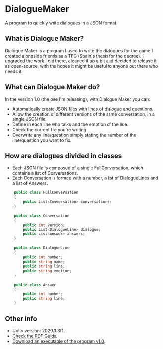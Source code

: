 # DialogueMaker
A program to quickly write dialogues in a JSON format.
## What is Dialogue Maker?
Dialogue Maker is a program I used to write the dialogues for the game I created alongside friends as a TFG (Spain's thesis for the degree). I upgraded the work I did there, cleaned it up a bit and decided to release it as open-source, with the hopes it might be useful to anyone out there who needs it.

## What can Dialogue Maker do?
In the version 1.0 (the one I'm releasing), with Dialogue Maker you can:
* Automatically create JSON files with lines of dialogue and questions.
* Allow the creation of different versions of the same conversation, in a single JSON file.
* Define in each line who talks and the emotion of the line.
* Check the current file you're writing.
* Overwrite any line/question simply stating the number of the line/question you want to fix.
## How are dialogues divided in classes
* Each JSON file is composed of a single FullConversation, which contains a list of Conversations.
* Each Conversation is formed with a number, a list of DialogueLines and a list of Answers.
```csharp
    public class FullConversation
    {
        public List<Conversation> conversations;
    }
    
    public class Conversation
    {
        public int version;
        public List<DialogueLine> dialogue;
        public List<Answer> answers;
    }
    
    public class DialogueLine
    {
        public int number;
        public string name;
        public string line;
        public string emotion;
    }
    
    public class Answer
    {
        public int number;
        public string line;
    }
```
## Other info
* Unity version: 2020.3.3f1.
* [Check the PDF Guide](https://github.com/Marron121/DialogueMaker/blob/67e4434578a7ebc4f4302063ede81279fadc7c8a/Dialogue%20Maker%20Guide.pdf).
* [Download an executable of the program v1.0](https://drive.google.com/file/d/1WHBhN7x1wyKPjr_8fuiZ8Ry4chA24oiN/view?usp=sharing).
